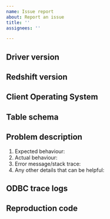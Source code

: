 ```yaml
---
name: Issue report
about: Report an issue
title: ''
assignees: ''

---
```


## Driver version
<!--- Provide the ODBC driver version (e.g. 2.0.0). -->

## Redshift version
<!--- Provide the output of executing `SELECT version()` on your target Redshift. -->

## Client Operating System
<!--- Provide the Operating System the client application is running on. -->

## Table schema
<!--- Provide the table schema. -->

## Problem description
<!--- Provide full details of the problem. -->
1. Expected behaviour:
2. Actual behaviour:
3. Error message/stack trace:
4. Any other details that can be helpful:

## ODBC trace logs
<!--- Provide the ODBC trace logs.  -->

## Reproduction code
<!--- Provide standalone C/C++ code that reproduces the issue, preferably raw ODBC code. -->
